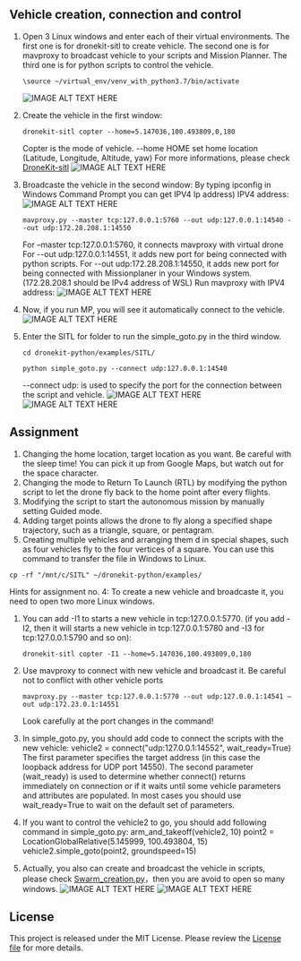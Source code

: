 
## Vehicle creation, connection and control
1. Open 3 Linux windows and enter each of their virtual environments. The first one is for dronekit-sitl to create vehicle. The second one is for mavproxy to broadcast vehicle to your scripts and Mission Planner. The third one is for python scripts to control the vehicle.
   ```
   \source ~/virtual_env/venv_with_python3.7/bin/activate
   ```   
   ![IMAGE ALT TEXT HERE](Image/3windows.jpg)

3. Create the vehicle in the first window:
   ```
   dronekit-sitl copter --home=5.147036,100.493809,0,180
   ```
   Copter is the mode of vehicle. --home HOME set home location (Latitude, Longitude, Altitude, yaw)
   For more informations, please check [DroneKit-sitl](https://github.com/dronekit/dronekit-sitl) 
   ![IMAGE ALT TEXT HERE](Image/Dronekit_sitl.jpg)
   
5. Broadcaste the vehicle in the second window:
   By typing ipconfig in Windows Command Prompt you can get IPV4 Ip address)
   IPV4 address:
   ![IMAGE ALT TEXT HERE](Image/Ipconfig.jpg)
   ```
   mavproxy.py --master tcp:127.0.0.1:5760 --out udp:127.0.0.1:14540 --out udp:172.28.208.1:14550
   ```
   For –master tcp:127.0.0.1:5760, it connects mavproxy with virtual drone 
   For --out udp:127.0.0.1:14551, it adds new port for being connected with python scripts.
   For --out udp:172.28.208.1:14550, it adds new port for being connected with Missionplaner in your Windows system. (172.28.208.1 should be IPv4 address of WSL)
   Run mavproxy with IPV4 address:
   ![IMAGE ALT TEXT HERE](Image/MAVProxy.jpg)

7. Now, if you run MP, you will see it automatically connect to the vehicle.
   ![IMAGE ALT TEXT HERE](Image/MP_connection.jpg)
   
8. Enter the SITL for folder to run the simple_goto.py in the third window.
   ```
   cd dronekit-python/examples/SITL/
   ```
   ```
   python simple_goto.py --connect udp:127.0.0.1:14540
   ```
   --connect udp: is used to specify the port for the connection between the script and vehicle.
   ![IMAGE ALT TEXT HERE](Image/Simple_goto_commandline.jpg)
   ![IMAGE ALT TEXT HERE](Image/vehicle_fly.jpg)

## Assignment

1. Changing the home location, target location as you want. Be careful with the sleep time! You can pick it up from Google Maps, but watch out for the space character.
2. Changing the mode to Return To Launch (RTL) by  modifying the python script to let the drone fly back to the home point after every flights.
3. Modifying the script to start the autonomous mission by manually setting Guided mode.
4. Adding target points allows the drone to fly along a specified shape trajectory, such as a triangle, square, or pentagram.
5. Creating multiple vehicles and arranging them d in special shapes, such as four vehicles fly to the four vertices of a square.
You can use this command to transfer the file in Windows to Linux.
```
cp -rf "/mnt/c/SITL" ~/dronekit-python/examples/
```
Hints for assignment no. 4:
To create a new vehicle and broadcaste it, you need to open two more Linux windows.

1. You can add -I1 to starts a new vehicle in tcp:127.0.0.1:5770. (if you add -I2, then it will starts a new vehicle in tcp:127.0.0.1:5780 and -I3 for tcp:127.0.0.1:5790 and so on):
   ```
   dronekit-sitl copter -I1 --home=5.147036,100.493809,0,180
   ```
   
2. Use mavproxy to connect with new vehicle and broadcast it. Be careful not to conflict with other vehicle ports  
   ```
   mavproxy.py --master tcp:127.0.0.1:5770 --out udp:127.0.0.1:14541 –out udp:172.23.0.1:14551
   ```
   Look carefully at the port changes in the command!
   
3. In simple_goto.py, you should add code to connect the scripts with the new vehicle:
   vehicle2 = connect("udp:127.0.0.1:14552", wait_ready=True)
   The first parameter specifies the target address (in this case the loopback address for UDP port 14550).
   The second parameter (wait_ready) is used to determine whether connect() returns immediately on connection or if it waits until some vehicle parameters and attributes are populated. In most cases you should use wait_ready=True to wait on the default set of parameters.
   
4. If you want to control the vehicle2 to go, you should add following command in simple_goto.py:
   arm_and_takeoff(vehicle2, 10)
   point2 = LocationGlobalRelative(5.145999, 100.493804, 15)
   vehicle2.simple_goto(point2, groundspeed=15)

5. Actually, you also can create and broadcast the vehicle in scripts, please check [Swarm_creation.py](Swarm_creation.py)，then you are avoid to open so many windows.
![IMAGE ALT TEXT HERE](Image/Simple_goto_two_connection.jpg)
![IMAGE ALT TEXT HERE](Image/Simple_goto_two_moving.jpg)


## License
This project is released under the MIT License. Please review the [License file](LICENSE1.txt) for more details.
